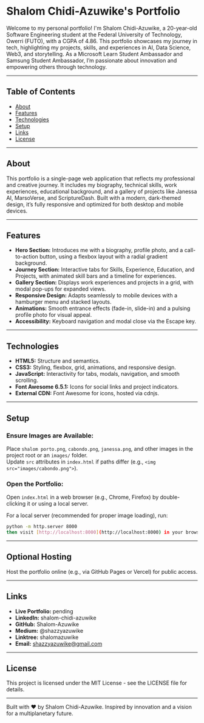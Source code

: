 # Shalom Chidi-Azuwike's Portfolio

Welcome to my personal portfolio! I'm Shalom Chidi-Azuwike, a 20-year-old Software Engineering student at the Federal University of Technology, Owerri (FUTO), with a CGPA of 4.86. This portfolio showcases my journey in tech, highlighting my projects, skills, and experiences in AI, Data Science, Web3, and storytelling. As a Microsoft Learn Student Ambassador and Samsung Student Ambassador, I’m passionate about innovation and empowering others through technology.

---

## Table of Contents

- [About](#about)  
- [Features](#features)  
- [Technologies](#technologies)  
- [Setup](#setup)  
- [Links](#links)  
- [License](#license)  

---

## About

This portfolio is a single-page web application that reflects my professional and creative journey. It includes my biography, technical skills, work experiences, educational background, and a gallery of projects like Janessa AI, MarsoVerse, and ScriptureDash. Built with a modern, dark-themed design, it’s fully responsive and optimized for both desktop and mobile devices.

---

## Features

- **Hero Section:** Introduces me with a biography, profile photo, and a call-to-action button, using a flexbox layout with a radial gradient background.  
- **Journey Section:** Interactive tabs for Skills, Experience, Education, and Projects, with animated skill bars and a timeline for experiences.  
- **Gallery Section:** Displays work experiences and projects in a grid, with modal pop-ups for expanded views.  
- **Responsive Design:** Adapts seamlessly to mobile devices with a hamburger menu and stacked layouts.  
- **Animations:** Smooth entrance effects (fade-in, slide-in) and a pulsing profile photo for visual appeal.  
- **Accessibility:** Keyboard navigation and modal close via the Escape key.

---

## Technologies

- **HTML5:** Structure and semantics.  
- **CSS3:** Styling, flexbox, grid, animations, and responsive design.  
- **JavaScript:** Interactivity for tabs, modals, navigation, and smooth scrolling.  
- **Font Awesome 6.5.1:** Icons for social links and project indicators.  
- **External CDN:** Font Awesome for icons, hosted via cdnjs.

---

## Setup

### Ensure Images are Available:

Place `shalom porto.png`, `cabondo.png`, `janessa.png`, and other images in the project root or an `images/` folder.  
Update `src` attributes in `index.html` if paths differ (e.g., `<img src="images/cabondo.png">`).

### Open the Portfolio:

Open `index.html` in a web browser (e.g., Chrome, Firefox) by double-clicking it or using a local server.

For a local server (recommended for proper image loading), run:

```bash
python -m http.server 8000
then visit [http://localhost:8000](http://localhost:8000) in your browser.
```
---

## Optional Hosting

Host the portfolio online (e.g., via GitHub Pages or Vercel) for public access.

---

## Links

- **Live Portfolio:** pending  
- **LinkedIn:** shalom-chidi-azuwike  
- **GitHub:** Shalom-Azuwike  
- **Medium:** @shazzyazuwike  
- **Linktree:** shalomazuwike  
- **Email:** shazzyazuwike@gmail.com  

---

## License

This project is licensed under the MIT License - see the LICENSE file for details.

---

Built with ❤️ by Shalom Chidi-Azuwike. Inspired by innovation and a vision for a multiplanetary future.
